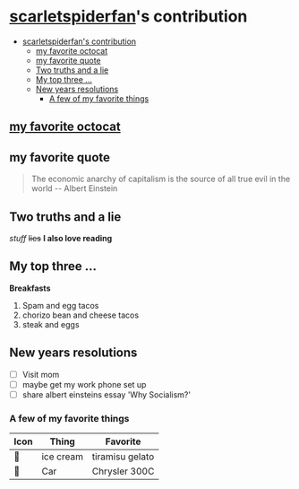 # [scarletspiderfan](https://github.com/scarletspiderfan/)'s contribution


- [scarletspiderfan's contribution](#scarletspiderfans-contribution)
  - [my favorite octocat ](#my-favorite-octocat-)
  - [my favorite quote](#my-favorite-quote)
  - [Two truths and a lie](#two-truths-and-a-lie)
  - [My top three ...](#my-top-three-)
  - [New years resolutions](#new-years-resolutions)
    - [A few of my favorite things](#a-few-of-my-favorite-things)
## [my favorite octocat ](https://octodex.github.com/grim-repo/)


## my favorite quote

> The economic anarchy of capitalism is the source of all true evil in the world 
-- Albert Einstein 

## Two truths and a lie

  _stuff_
  ~~lies~~
  **I also love reading**

## My top three ...

**Breakfasts**

1. Spam and egg tacos
2. chorizo bean and cheese tacos
3. steak and eggs

## New years resolutions

- [ ] Visit mom
- [ ] maybe get my work phone set up
- [ ] share albert einsteins essay 'Why Socialism?'

### A few of my favorite things

| Icon | Thing | Favorite | 
| -- | -- | -- |
| 🍨  | ice cream | tiramisu gelato | 
| 🚗 | Car | Chrysler 300C |